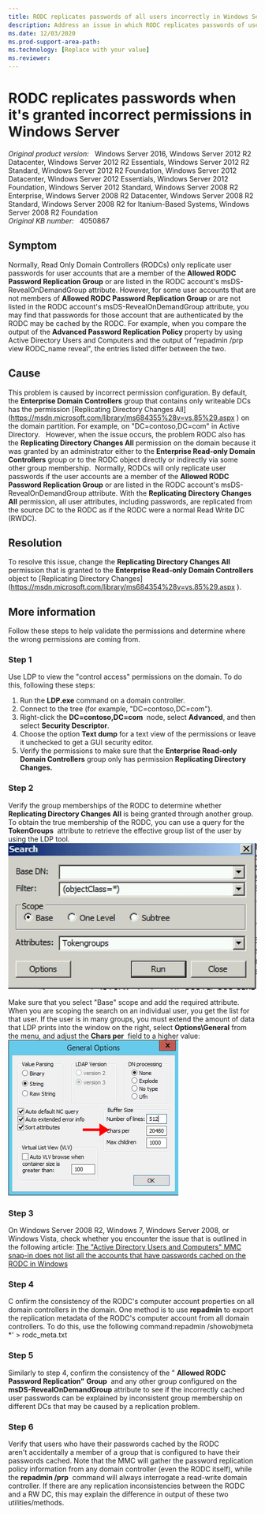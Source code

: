 ```yaml
---
title: RODC replicates passwords of all users incorrectly in Windows Server
description: Address an issue in which RODC replicates passwords of users that are not members of Allowed RODC Password Replication Group or are not listed in the RODC account's msDS-RevealOnDemandGroup attribute.
ms.date: 12/03/2020
ms.prod-support-area-path: 
ms.technology: [Replace with your value]
ms.reviewer: 
---
```

# RODC replicates passwords when it's granted incorrect permissions in Windows Server

_Original product version:_ &nbsp; Windows Server 2016, Windows Server 2012 R2 Datacenter, Windows Server 2012 R2 Essentials, Windows Server 2012 R2 Standard, Windows Server 2012 R2 Foundation, Windows Server 2012 Datacenter, Windows Server 2012 Essentials, Windows Server 2012 Foundation, Windows Server 2012 Standard, Windows Server 2008 R2 Enterprise, Windows Server 2008 R2 Datacenter, Windows Server 2008 R2 Standard, Windows Server 2008 R2 for Itanium-Based Systems, Windows Server 2008 R2 Foundation  
_Original KB number:_ &nbsp; 4050867

## Symptom

Normally, Read Only Domain Controllers (RODCs) only replicate user passwords for user accounts that are a member of the **Allowed RODC Password Replication Group** or are listed in the RODC account's msDS-RevealOnDemandGroup attribute. 
However, for some user accounts that are not members of **Allowed RODC Password Replication Group** or are not listed in the RODC account's msDS-RevealOnDemandGroup attribute, you may find that passwords for those account that are authenticated by the RODC may be cached by the RODC.
For example, when you compare the output of the **Advanced Password Replication Policy** property by using Active Directory Users and Computers and the output of "repadmin /prp view RODC_name reveal", the entries listed differ between the two.

## Cause

This problem is caused by incorrect permission configuration. 
By default, the **Enterprise Domain Controllers** group that contains only writeable DCs has the permission [Replicating Directory Changes All](https://msdn.microsoft.com/library/ms684355%28v=vs.85%29.aspx <!--ERROR-->) on the domain partition. For example, on "DC=contoso,DC=com" in Active Directory.  
However, when the issue occurs, the problem RODC also has the **Replicating Directory Changes All** permission on the domain because it was granted by an administrator either to the **Enterprise Read-only Domain Controllers** group or to the RODC object directly or indirectly via some other group membership. 
Normally, RODCs will only replicate user passwords if the user accounts are a member of the **Allowed RODC Password Replication Group** or are listed in the RODC account's msDS-RevealOnDemandGroup attribute.
With the **Replicating Directory Changes All** permission, all user attributes, including passwords, are replicated from the source DC to the RODC as if the RODC were a normal Read Write DC (RWDC).

## Resolution

To resolve this issue, change the **Replicating Directory Changes All** permission that is granted to the **Enterprise Read-only Domain Controllers** object to [Replicating Directory Changes](https://msdn.microsoft.com/library/ms684354%28v=vs.85%29.aspx <!--ERROR-->).

## More information

Follow these steps to help validate the permissions and determine where the wrong permissions are coming from. 

### Step 1

Use LDP to view the "control access" permissions on the domain. To do this, following these steps: 
1. Run the **LDP.exe** command on a domain controller. 
2. Connect to the tree (for example, "DC=contoso,DC=com"). 
3. Right-click the **DC=contoso,DC=com**  node, select **Advanced**, and then select **Security Descriptor**. 
4. Choose the option **Text dump** for a text view of the permissions or leave it unchecked to get a GUI security editor. 
5. Verify the permissions to make sure that the **Enterprise Read-only Domain Controllers** group only has permission **Replicating Directory Changes.** 

### Step 2

Verify the group memberships of the RODC to determine whether **Replicating Directory Changes All** is being granted through another group.
To obtain the true membership of the RODC, you can use a query for the **TokenGroups**  attribute to retrieve the effective group list of the user by using the LDP tool. 
![Search](./media/rodc-replicates-passwords-grant-incorrect-permissions/4052002_en_1.jpg)

Make sure that you select "Base" scope and add the required attribute. When you are scoping the search on an individual user, you get the list for that user. If the user is in many groups, you must extend the amount of data that LDP prints into the window on the right, select **Options\General** from the menu, and adjust the **Chars per**  field to a higher value:
![Attribute](./media/rodc-replicates-passwords-grant-incorrect-permissions/4052001_en_1.jpg)

### Step 3

On Windows Server 2008 R2, Windows 7, Windows Server 2008, or Windows Vista, check whether you encounter the issue that is outlined in the following article:
 [The "Active Directory Users and Computers" MMC snap-in does not list all the accounts that have passwords cached on the RODC in Windows]() 

### Step 4

C onfirm the consistency of the RODC's computer account properties on all domain controllers in the domain.
One method is to use **repadmin** to export the replication metadata of the RODC's computer account from all domain controllers. To do this, use the following command:repadmin /showobjmeta *<dn of RODC account>' > rodc_meta.txt

### Step 5

Similarly to step 4, confirm the consistency of the " **Allowed RODC Password Replication"** **Group**  and any other group configured on the **msDS-RevealOnDemandGroup** attribute to see if the incorrectly cached user passwords can be explained by inconsistent group membership on different DCs that may be caused by a replication problem.

### Step 6

Verify that users who have their passwords cached by the RODC aren't accidentally a member of a group that is configured to have their passwords cached.
Note that the MMC will gather the password replication policy information from any domain controller (even the RODC itself), while the **repadmin /prp**  command will always interrogate a read-write domain controller.
If there are any replication inconsistencies between the RODC and a RW DC, this may explain the difference in output of these two utilities/methods.
